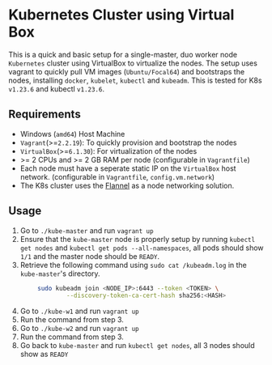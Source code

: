 # Kubernetes Cluster using Virtual Box

This is a quick and basic setup for a single-master, duo worker node `Kubernetes` cluster using VirtualBox to virtualize the nodes. The setup uses vagrant to quickly pull VM images (`Ubuntu/Focal64`) and bootstraps the nodes, installing `docker`, `kubelet`, `kubectl` and `kubeadm`. This is tested for K8s `v1.23.6` and kubectl `v1.23.6`.

## Requirements

- Windows (`amd64`) Host Machine
- `Vagrant`(>=`2.2.19`): To quickly provision and bootstrap the nodes
- `VirtualBox`(>=`6.1.30`): For virtualization of the nodes
- \>= 2 CPUs and >= 2 GB RAM per node (configurable in `Vagrantfile`)
- Each node must have a seperate static IP on the `VirtualBox` host network. (configurable in `Vagrantfile`, `config.vm.network`)
- The K8s cluster uses the [Flannel](https://github.com/flannel-io/flannel) as a node networking solution.

## Usage

1. Go to `./kube-master` and run `vagrant up`
2. Ensure that the `kube-master` node is properly setup by running `kubectl get nodes` and `kubectl get pods --all-namespaces`, all pods should show `1/1` and the master node should be `READY`.
3. Retrieve the following command using `sudo cat /kubeadm.log` in the `kube-master`'s directory.  

```bash
        sudo kubeadm join <NODE_IP>:6443 --token <TOKEN> \
                --discovery-token-ca-cert-hash sha256:<HASH>
```

4. Go to `./kube-w1` and run `vagrant up`
5. Run the command from step 3.
6. Go to `./kube-w2` and run `vagrant up`
7. Run the command from step 3.
8. Go back to `kube-master` and run `kubectl get nodes`, all 3 nodes should show as `READY`

